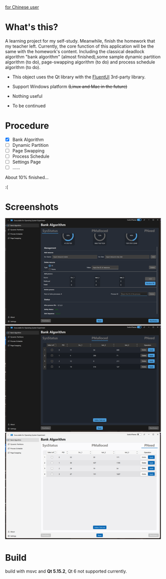 [for Chinese user](./Readme_zh_CN.md)

# What's this?
A learning project for my self-study. Meanwhile, finish the homework that my teacher left. Currently, the core function of this application will be the same with the homework's content. Including the classical deadlock algorithm "bank algorithm" (almost finished),some sample dynamic partition algorithm (to do), page-swapping algorithm (to do) and process schedule algorithm (to do).


- This object uses the Qt library with the [FluentUI](https://github.com/zhuzichu520/FluentUI) 3rd-party library.

- Support Windows platform ~~(Linux and Mac in the future)~~

- Nothing useful

- To be continued

# Procedure

-[x] Bank Algorithm
-[ ] Dynamic Partition
-[ ] Page Swapping
-[ ] Process Schedule
-[ ] Settings Page
-[ ] ......

About 10% finished...

:(

# Screenshots

![screenshot1](./Screenshots/screenshot_1_en.png)
![screenshot1](./Screenshots/screenshot_2_en.png)
![screenshot1](./Screenshots/screenshot_3_en.png)

# Build

build with msvc and **Qt 5.15.2**, Qt 6 not supported currently.